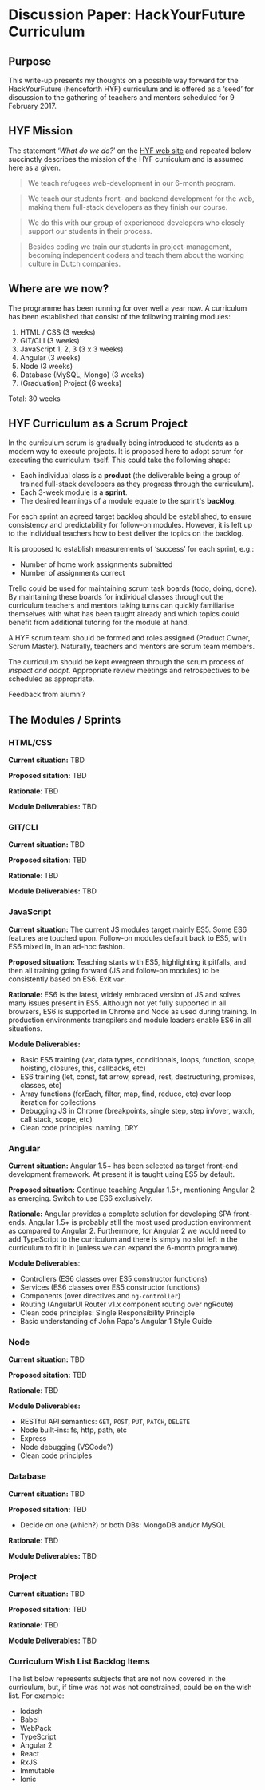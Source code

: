 # Discussion Paper: HackYourFuture Curriculum

## Purpose

This write-up presents my thoughts on a possible way forward for the HackYourFuture (henceforth HYF) curriculum and is offered as a ‘seed’ for discussion to the gathering of teachers and mentors scheduled for 9 February 2017.

## HYF Mission

The statement ‘*What do we do?*’ on the [HYF web site](http://www.hackyourfuture.net/#/) and repeated below succinctly describes the mission of the HYF curriculum and is assumed here as a given.

> We teach refugees web-development in our 6-month program.

> We teach our students front- and backend development for the web, making them full-stack developers as they finish our course.

> We do this with our group of experienced developers who closely support our students in their process.

> Besides coding we train our students in project-management, becoming independent coders and teach them about the working culture in Dutch companies.

## Where are we now?

The programme has been running for over well a year now. A curriculum has been established that consist of the following training modules:

1. HTML / CSS (3 weeks)
3. GIT/CLI (3 weeks)
4. JavaScript 1, 2, 3 (3 x 3 weeks)
5. Angular (3 weeks)
6. Node (3 weeks)
7. Database (MySQL, Mongo) (3 weeks)
8. (Graduation) Project (6 weeks)
    
Total: 30 weeks

## HYF Curriculum as a Scrum Project

In the curriculum scrum is gradually being introduced to students as a modern way to execute projects. It is proposed here to adopt scrum for executing the curriculum itself. This could take the following shape:

- Each individual class is a **product** (the deliverable being a group of trained full-stack developers as they progress through the curriculum).
- Each 3-week module is a **sprint**.
- The desired learnings of a module equate to the sprint's **backlog**.

For each sprint an agreed target backlog should be established, to ensure consistency and predictability for follow-on modules. However, it is left up to the individual teachers how to best deliver the topics on the backlog. 

It is proposed to establish measurements of ‘success’ for each sprint, e.g.:

   - Number of home work assignments submitted
   - Number of assignments correct

Trello could be used for maintaining scrum task boards (todo, doing, done). By maintaining these boards for individual classes throughout the curriculum teachers and mentors taking turns can quickly familiarise themselves with what has been taught already and which topics could benefit from additional tutoring for the module at hand.

A HYF scrum team should be formed and roles assigned (Product Owner, Scrum Master). Naturally, teachers and mentors are scrum team members.

The curriculum should be kept evergreen through the scrum process of *inspect and adapt*. Appropriate review meetings and retrospectives to be scheduled as appropriate.

Feedback from alumni?

## The Modules / Sprints

### HTML/CSS

**Current situation:** TBD

**Proposed sitation:** TBD

**Rationale**: TBD

**Module Deliverables:** TBD

### GIT/CLI

**Current situation:** TBD

**Proposed sitation:** TBD

**Rationale**: TBD

**Module Deliverables:** TBD

### JavaScript

**Current situation:** The current JS modules target mainly ES5. Some ES6 features are touched upon. Follow-on modules default back to ES5, with ES6 mixed in, in an ad-hoc fashion.

**Proposed situation:** Teaching starts with ES5, highlighting it pitfalls, and then all training going forward (JS and follow-on modules) to be consistently based on ES6. Exit `var`.

**Rationale:** ES6 is the latest, widely embraced version of JS and solves many issues present in ES5. Although not yet fully supported in all browsers, ES6 is supported in Chrome and Node as used during training. In production environments transpilers and module loaders enable ES6 in all situations.

**Module Deliverables:**

- Basic ES5 training (var, data types, conditionals, loops, function, scope, hoisting, closures, this, callbacks, etc)
- ES6 training (let, const, fat arrow, spread, rest, destructuring, promises, classes, etc)
- Array functions (forEach, filter, map, find, reduce, etc) over loop iteration for collections
- Debugging JS in Chrome (breakpoints, single step, step in/over, watch, call stack, scope, etc)
- Clean code principles: naming, DRY

### Angular

**Current situation:** Angular 1.5+ has been selected as target front-end development framework. At present it is taught using ES5 by default.

**Proposed situation:** Continue teaching Angular 1.5+, mentioning Angular 2 as emerging. Switch to use ES6 exclusively. 

**Rationale:** Angular provides a complete solution for developing SPA front-ends. Angular 1.5+ is probably still the most used production environment as compared to Angular 2. Furthermore, for Angular 2 we would need to add TypeScript to the curriculum and there is simply no slot left in the curriculum to fit it in (unless we can expand the 6-month programme).

**Module Deliverables**:

- Controllers (ES6 classes over ES5 constructor functions)
- Services (ES6 classes over ES5 constructor functions)
- Components (over directives and `ng-controller`)
- Routing (AngularUI Router v1.x component routing over ngRoute)
- Clean code principles: Single Responsibility Principle
- Basic understanding of John Papa's Angular 1 Style Guide

### Node

**Current situation:** TBD

**Proposed sitation:** TBD

**Rationale**: TBD

**Module Deliverables:**

- RESTful API semantics: `GET`, `POST`, `PUT`, `PATCH`, `DELETE`
- Node built-ins: fs, http, path, etc
- Express 
- Node debugging (VSCode?)
- Clean code principles

### Database

**Current situation:** TBD

**Proposed sitation:** TBD

- Decide on one (which?) or both DBs: MongoDB and/or MySQL

**Rationale**: TBD

**Module Deliverables:** TBD

### Project

**Current situation:** TBD

**Proposed sitation:** TBD

**Rationale**: TBD

**Module Deliverables:** TBD


### Curriculum Wish List Backlog Items

The list below represents subjects that are not now covered in the curriculum, but, if time was not was not constrained, could be on the wish list. For example:

- lodash
- Babel
- WebPack
- TypeScript
- Angular 2
- React
- RxJS
- Immutable
- Ionic